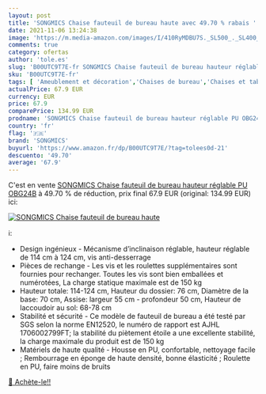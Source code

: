 ```yaml
---
layout: post
title: 'SONGMICS Chaise fauteuil de bureau haute avec 49.70 % rabais '
date: 2021-11-06 13:24:38
image: 'https://m.media-amazon.com/images/I/410RyMDBU7S._SL500_._SL400_.jpg'
comments: true
category: ofertas
author: 'tole.es'
slug: 'B00UTC9T7E-fr SONGMICS Chaise fauteuil de bureau hauteur réglable PU OBG24B'
sku: 'B00UTC9T7E-fr'
tags: [ 'Ameublement et décoration','Chaises de bureau','Chaises et tabourets de bureau','Cuisine et Maison','Meubles','Meubles de bureau','songmics', ]
actualPrice: 67.9 EUR
currency: EUR
price: 67.9
comparePrice: 134.99 EUR
prodname: 'SONGMICS Chaise fauteuil de bureau hauteur réglable PU OBG24B'
country: 'fr'
flag: '🇫🇷'
brand: 'SONGMICS'
buyurl: 'https://www.amazon.fr/dp/B00UTC9T7E/?tag=tolees0d-21'
descuento: '49.70'
average: '67.9'
---
```


C'est en vente [SONGMICS Chaise fauteuil de bureau hauteur réglable PU OBG24B](https://www.amazon.fr/dp/B00UTC9T7E/?tag=tolees0d-21)  à  49.70 % de réduction, prix final  67.9 EUR (original: 134.99 EUR) ici:

[![SONGMICS Chaise fauteuil de bureau haute](https://m.media-amazon.com/images/I/410RyMDBU7S._SL500_._SL400_.jpg)](https://www.amazon.fr/dp/B00UTC9T7E/?tag=tolees0d-21)

ℹ️:

- Design ingénieux - Mécanisme d’inclinaison réglable, hauteur réglable de 114 cm à 124 cm, vis anti-desserrage
- Pièces de rechange - Les vis et les roulettes supplémentaires sont fournies pour rechanger. Toutes les vis sont bien emballées et numérotées, La charge statique maximale est de 150 kg
- Hauteur totale: 114-124 cm, Hauteur du dossier: 76 cm, Diamètre de la base: 70 cm, Assise: largeur 55 cm - profondeur 50 cm, Hauteur de laccoudoir au sol: 68-78 cm
- Stabilité et sécurité - Ce modèle de fauteuil de bureau a été testé par SGS selon la norme EN12520, le numéro de rapport est AJHL 1706002799FT; la stabilité du piètement étoile a une excellente stabilité, la charge maximale du produit est de 150 kg
- Matériels de haute qualité - Housse en PU, confortable, nettoyage facile ; Rembourrage en éponge de haute densité, bonne élasticité ; Roulette en PU, faire moins de bruits

[🛒 Achète-le!!](https://www.amazon.fr/dp/B00UTC9T7E/?tag=tolees0d-21)
